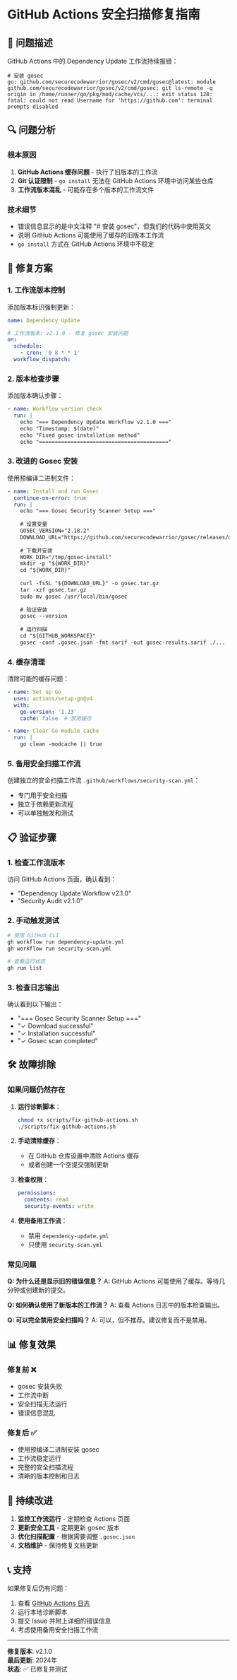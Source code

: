# GitHub Actions 安全扫描修复指南

## 🚨 问题描述

GitHub Actions 中的 Dependency Update 工作流持续报错：

```
# 安装 gosec
go: github.com/securecodewarrior/gosec/v2/cmd/gosec@latest: module github.com/securecodewarrior/gosec/v2/cmd/gosec: git ls-remote -q origin in /home/runner/go/pkg/mod/cache/vcs/...: exit status 128:
fatal: could not read Username for 'https://github.com': terminal prompts disabled
```

## 🔍 问题分析

### 根本原因
1. **GitHub Actions 缓存问题** - 执行了旧版本的工作流
2. **Git 认证限制** - `go install` 无法在 GitHub Actions 环境中访问某些仓库
3. **工作流版本混乱** - 可能存在多个版本的工作流文件

### 技术细节
- 错误信息显示的是中文注释 "# 安装 gosec"，但我们的代码中使用英文
- 说明 GitHub Actions 可能使用了缓存的旧版本工作流
- `go install` 方式在 GitHub Actions 环境中不稳定

## 🔧 修复方案

### 1. 工作流版本控制

添加版本标识强制更新：

```yaml
name: Dependency Update

# 工作流版本: v2.1.0 - 修复 gosec 安装问题
on:
  schedule:
    - cron: '0 8 * * 1'
  workflow_dispatch:
```

### 2. 版本检查步骤

添加版本确认步骤：

```yaml
- name: Workflow version check
  run: |
    echo "=== Dependency Update Workflow v2.1.0 ==="
    echo "Timestamp: $(date)"
    echo "Fixed gosec installation method"
    echo "========================================="
```

### 3. 改进的 Gosec 安装

使用预编译二进制文件：

```yaml
- name: Install and run Gosec
  continue-on-error: true
  run: |
    echo "=== Gosec Security Scanner Setup ==="
    
    # 设置变量
    GOSEC_VERSION="2.18.2"
    DOWNLOAD_URL="https://github.com/securecodewarrior/gosec/releases/download/v${GOSEC_VERSION}/gosec_${GOSEC_VERSION}_linux_amd64.tar.gz"
    
    # 下载并安装
    WORK_DIR="/tmp/gosec-install"
    mkdir -p "${WORK_DIR}"
    cd "${WORK_DIR}"
    
    curl -fsSL "${DOWNLOAD_URL}" -o gosec.tar.gz
    tar -xzf gosec.tar.gz
    sudo mv gosec /usr/local/bin/gosec
    
    # 验证安装
    gosec --version
    
    # 运行扫描
    cd "${GITHUB_WORKSPACE}"
    gosec -conf .gosec.json -fmt sarif -out gosec-results.sarif ./...
```

### 4. 缓存清理

清除可能的缓存问题：

```yaml
- name: Set up Go
  uses: actions/setup-go@v4
  with:
    go-version: '1.23'
    cache: false  # 禁用缓存

- name: Clear Go module cache
  run: |
    go clean -modcache || true
```

### 5. 备用安全扫描工作流

创建独立的安全扫描工作流 `.github/workflows/security-scan.yml`：

- 专门用于安全扫描
- 独立于依赖更新流程
- 可以单独触发和测试

## 📋 验证步骤

### 1. 检查工作流版本

访问 GitHub Actions 页面，确认看到：
- "Dependency Update Workflow v2.1.0"
- "Security Audit v2.1.0"

### 2. 手动触发测试

```bash
# 使用 GitHub CLI
gh workflow run dependency-update.yml
gh workflow run security-scan.yml

# 查看运行状态
gh run list
```

### 3. 检查日志输出

确认看到以下输出：
- "=== Gosec Security Scanner Setup ==="
- "✓ Download successful"
- "✓ Installation successful"
- "✓ Gosec scan completed"

## 🛠️ 故障排除

### 如果问题仍然存在

1. **运行诊断脚本**：
   ```bash
   chmod +x scripts/fix-github-actions.sh
   ./scripts/fix-github-actions.sh
   ```

2. **手动清除缓存**：
   - 在 GitHub 仓库设置中清除 Actions 缓存
   - 或者创建一个空提交强制更新

3. **检查权限**：
   ```yaml
   permissions:
     contents: read
     security-events: write
   ```

4. **使用备用工作流**：
   - 禁用 `dependency-update.yml`
   - 只使用 `security-scan.yml`

### 常见问题

**Q: 为什么还是显示旧的错误信息？**
A: GitHub Actions 可能使用了缓存。等待几分钟或创建新的提交。

**Q: 如何确认使用了新版本的工作流？**
A: 查看 Actions 日志中的版本检查输出。

**Q: 可以完全禁用安全扫描吗？**
A: 可以，但不推荐。建议修复而不是禁用。

## 📊 修复效果

### 修复前 ❌
- gosec 安装失败
- 工作流中断
- 安全扫描无法运行
- 错误信息混乱

### 修复后 ✅
- 使用预编译二进制安装 gosec
- 工作流稳定运行
- 完整的安全扫描流程
- 清晰的版本控制和日志

## 🔄 持续改进

1. **监控工作流运行** - 定期检查 Actions 页面
2. **更新安全工具** - 定期更新 gosec 版本
3. **优化扫描配置** - 根据需要调整 `.gosec.json`
4. **文档维护** - 保持修复文档更新

## 📞 支持

如果修复后仍有问题：

1. 查看 [GitHub Actions 日志](https://github.com/kis2show/lazybala/actions)
2. 运行本地诊断脚本
3. 提交 Issue 并附上详细的错误信息
4. 考虑使用备用安全扫描工作流

---

**修复版本**: v2.1.0  
**最后更新**: 2024年  
**状态**: ✅ 已修复并测试
